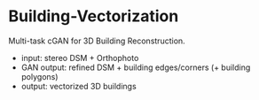# Building-Vectorization
Multi-task cGAN for 3D Building Reconstruction.

* input: stereo DSM + Orthophoto
* GAN output: refined DSM + building edges/corners (+ building polygons)
* output: vectorized 3D buildings
